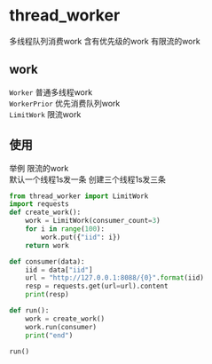 <!--
 * @Date: 2021-06-24 17:51:10
 * @LastEditors: recar
 * @LastEditTime: 2021-06-24 19:17:27
-->
# thread_worker
多线程队列消费work 含有优先级的work 有限流的work

## work
`Worker` 普通多线程work  
`WorkerPrior` 优先消费队列work  
`LimitWork` 限流work  

## 使用

举例 限流的work  
默认一个线程1s发一条 创建三个线程1s发三条  

```python
from thread_worker import LimitWork
import requests
def create_work():
    work = LimitWork(consumer_count=3)
    for i in range(100):
        work.put({"iid": i})
    return work

def consumer(data):
    iid = data["iid"]
    url = "http://127.0.0.1:8088/{0}".format(iid)
    resp = requests.get(url=url).content
    print(resp)

def run():
    work = create_work()
    work.run(consumer)
    print("end")

run()
```
